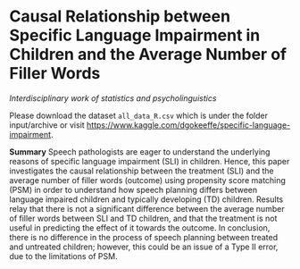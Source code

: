 # Causal Relationship between Specific Language Impairment in Children and the Average Number of Filler Words
*Interdisciplinary work of statistics and psycholinguistics*

Please download the dataset `all_data_R.csv` which is under the folder input/archive or visit https://www.kaggle.com/dgokeeffe/specific-language-impairment.

**Summary**
Speech pathologists are eager to understand the underlying reasons of specific language impairment (SLI) in children. Hence, this paper investigates the causal relationship between the treatment (SLI) and the average number of filler words (outcome) using propensity score matching (PSM) in order to understand how speech planning differs between language impaired children and typically developing (TD) children. Results relay that there is not a significant difference between the average number of filler words between SLI and TD children, and that the treatment is not useful in predicting the effect of it towards the outcome. In conclusion, there is no difference in the process of speech planning between treated and untreated children; however, this could be an issue of a Type II error, due to the limitations of PSM.

